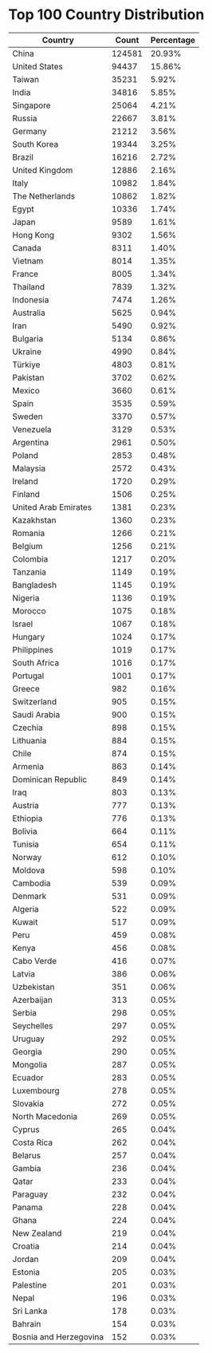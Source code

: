 # Top 100 Country Distribution
| Country | Count | Percentage |
|----|----|----|
| China | 124581 | 20.93% |
| United States | 94437 | 15.86% |
| Taiwan | 35231 | 5.92% |
| India | 34816 | 5.85% |
| Singapore | 25064 | 4.21% |
| Russia | 22667 | 3.81% |
| Germany | 21212 | 3.56% |
| South Korea | 19344 | 3.25% |
| Brazil | 16216 | 2.72% |
| United Kingdom | 12886 | 2.16% |
| Italy | 10982 | 1.84% |
| The Netherlands | 10862 | 1.82% |
| Egypt | 10336 | 1.74% |
| Japan | 9589 | 1.61% |
| Hong Kong | 9302 | 1.56% |
| Canada | 8311 | 1.40% |
| Vietnam | 8014 | 1.35% |
| France | 8005 | 1.34% |
| Thailand | 7839 | 1.32% |
| Indonesia | 7474 | 1.26% |
| Australia | 5625 | 0.94% |
| Iran | 5490 | 0.92% |
| Bulgaria | 5134 | 0.86% |
| Ukraine | 4990 | 0.84% |
| Türkiye | 4803 | 0.81% |
| Pakistan | 3702 | 0.62% |
| Mexico | 3660 | 0.61% |
| Spain | 3535 | 0.59% |
| Sweden | 3370 | 0.57% |
| Venezuela | 3129 | 0.53% |
| Argentina | 2961 | 0.50% |
| Poland | 2853 | 0.48% |
| Malaysia | 2572 | 0.43% |
| Ireland | 1720 | 0.29% |
| Finland | 1506 | 0.25% |
| United Arab Emirates | 1381 | 0.23% |
| Kazakhstan | 1360 | 0.23% |
| Romania | 1266 | 0.21% |
| Belgium | 1256 | 0.21% |
| Colombia | 1217 | 0.20% |
| Tanzania | 1149 | 0.19% |
| Bangladesh | 1145 | 0.19% |
| Nigeria | 1136 | 0.19% |
| Morocco | 1075 | 0.18% |
| Israel | 1067 | 0.18% |
| Hungary | 1024 | 0.17% |
| Philippines | 1019 | 0.17% |
| South Africa | 1016 | 0.17% |
| Portugal | 1001 | 0.17% |
| Greece | 982 | 0.16% |
| Switzerland | 905 | 0.15% |
| Saudi Arabia | 900 | 0.15% |
| Czechia | 898 | 0.15% |
| Lithuania | 884 | 0.15% |
| Chile | 874 | 0.15% |
| Armenia | 863 | 0.14% |
| Dominican Republic | 849 | 0.14% |
| Iraq | 803 | 0.13% |
| Austria | 777 | 0.13% |
| Ethiopia | 776 | 0.13% |
| Bolivia | 664 | 0.11% |
| Tunisia | 654 | 0.11% |
| Norway | 612 | 0.10% |
| Moldova | 598 | 0.10% |
| Cambodia | 539 | 0.09% |
| Denmark | 531 | 0.09% |
| Algeria | 522 | 0.09% |
| Kuwait | 517 | 0.09% |
| Peru | 459 | 0.08% |
| Kenya | 456 | 0.08% |
| Cabo Verde | 416 | 0.07% |
| Latvia | 386 | 0.06% |
| Uzbekistan | 351 | 0.06% |
| Azerbaijan | 313 | 0.05% |
| Serbia | 298 | 0.05% |
| Seychelles | 297 | 0.05% |
| Uruguay | 292 | 0.05% |
| Georgia | 290 | 0.05% |
| Mongolia | 287 | 0.05% |
| Ecuador | 283 | 0.05% |
| Luxembourg | 278 | 0.05% |
| Slovakia | 272 | 0.05% |
| North Macedonia | 269 | 0.05% |
| Cyprus | 265 | 0.04% |
| Costa Rica | 262 | 0.04% |
| Belarus | 257 | 0.04% |
| Gambia | 236 | 0.04% |
| Qatar | 233 | 0.04% |
| Paraguay | 232 | 0.04% |
| Panama | 228 | 0.04% |
| Ghana | 224 | 0.04% |
| New Zealand | 219 | 0.04% |
| Croatia | 214 | 0.04% |
| Jordan | 209 | 0.04% |
| Estonia | 205 | 0.03% |
| Palestine | 201 | 0.03% |
| Nepal | 196 | 0.03% |
| Sri Lanka | 178 | 0.03% |
| Bahrain | 154 | 0.03% |
| Bosnia and Herzegovina | 152 | 0.03% |
